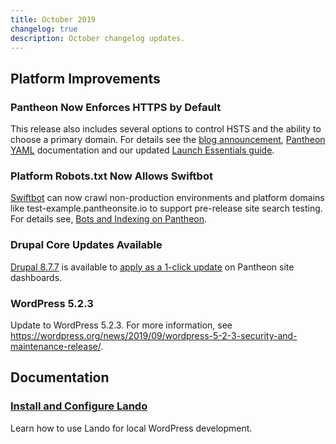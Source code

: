 ```yaml
---
title: October 2019
changelog: true
description: October changelog updates.
---
```

## Platform Improvements
### Pantheon Now Enforces HTTPS by Default
This release also includes several options to control HSTS and the ability to choose a primary domain. For details see the [blog announcement](https://pantheon.io/blog/pantheon-now-enforces-https-default-plus-really-simple-hsts), [Pantheon YAML](/pantheon-yml#enforce-https--hsts) documentation and our updated [Launch Essentials guide](/guides/launch/redirect).

<!-- excerpt -->

### Platform Robots.txt Now Allows Swiftbot
[Swiftbot](https://swiftype.com/swiftbot) can now crawl non-production environments and platform domains like test-example.pantheonsite.io to support pre-release site search testing. For details see, [Bots and Indexing on Pantheon](/bots-and-indexing).

### Drupal Core Updates Available
[Drupal 8.7.7](https://www.drupal.org/project/drupal/releases/8.7.7) is available to [apply as a 1-click update](/core-updates) on Pantheon site dashboards. 

### WordPress 5.2.3
Update to WordPress 5.2.3. For more information, see https://wordpress.org/news/2019/09/wordpress-5-2-3-security-and-maintenance-release/.

## Documentation
### [Install and Configure Lando](/guides/lando-wordpress)
Learn how to use Lando for local WordPress development.
